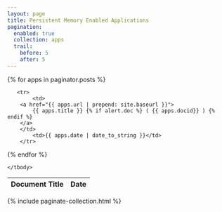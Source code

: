```yaml
---
layout: page
title: Persistent Memory Enabled Applications
pagination: 
  enabled: true
  collection: apps
  trail: 
    before: 5
    after: 5
---
```


<table class="uk-table uk-table-responsive">
    <thead>
        <tr>
            <th>Document Title</th>
            <th>Date</th>
        </tr>
    </thead>
    <tbody>

{% for apps in paginator.posts %}

       <tr>
            <td>
		<a href="{{ apps.url | prepend: site.baseurl }}"> 
		    {{ apps.title }} {% if alert.doc %} ( {{ apps.docid}} ) {% endif %}
		</a>
	    </td>
            <td>{{ apps.date | date_to_string }}</td>
        </tr>

{% endfor %}

    </tbody>
</table>

{% include paginate-collection.html %}
